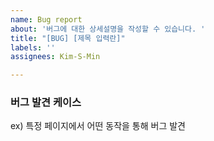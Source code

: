 ```yaml
---
name: Bug report
about: '버그에 대한 상세설명을 작성할 수 있습니다. '
title: "[BUG] [제목 입력란]"
labels: ''
assignees: Kim-S-Min

---
```


### 버그 발견 케이스
ex) 특정 페이지에서 어떤 동작을 통해 버그 발견
